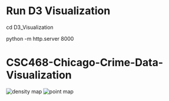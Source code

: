 # Run D3 Visualization
cd D3_Visualization

python -m http.server 8000

# CSC468-Chicago-Crime-Data-Visualization
![density map](GIFs/crime_zone.gif)
![point map](GIFs/crime_locations_2020.gif)


